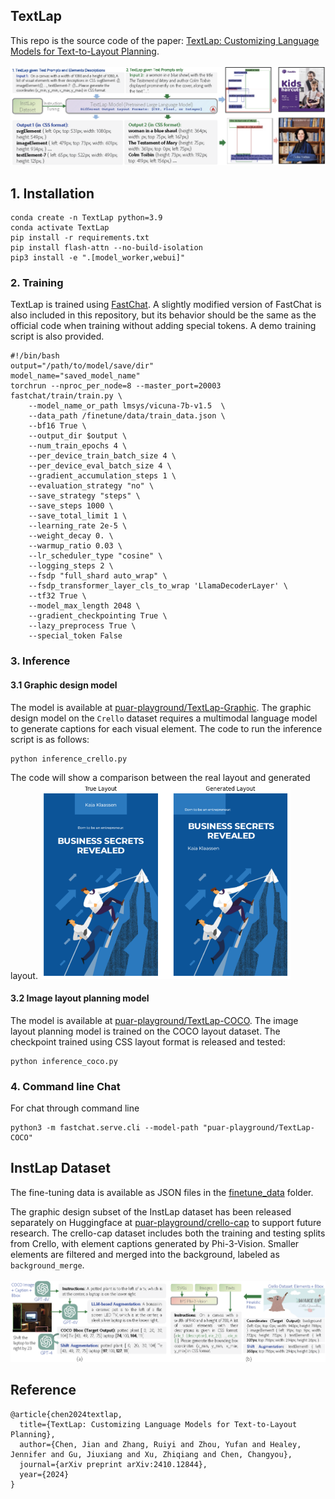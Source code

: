 ## TextLap
This repo is the source code of the paper: [TextLap: Customizing Language Models for Text-to-Layout Planning](https://arxiv.org/abs/2410.12844).<br />
<br />
![image](figure/TextLapv2_overview.png)

## 1. Installation
```
conda create -n TextLap python=3.9
conda activate TextLap
pip install -r requirements.txt
pip install flash-attn --no-build-isolation
pip3 install -e ".[model_worker,webui]"
```

### 2. Training
TextLap is trained using [FastChat](https://github.com/lm-sys/FastChat). A slightly modified version of FastChat is also included in this repository, but its behavior should be the same as the official code when training without adding special tokens. A demo training script is also provided.
```
#!/bin/bash
output="/path/to/model/save/dir"
model_name="saved_model_name"
torchrun --nproc_per_node=8 --master_port=20003 fastchat/train/train.py \
    --model_name_or_path lmsys/vicuna-7b-v1.5  \
    --data_path /finetune/data/train_data.json \
    --bf16 True \
    --output_dir $output \
    --num_train_epochs 4 \
    --per_device_train_batch_size 4 \
    --per_device_eval_batch_size 4 \
    --gradient_accumulation_steps 1 \
    --evaluation_strategy "no" \
    --save_strategy "steps" \
    --save_steps 1000 \
    --save_total_limit 1 \
    --learning_rate 2e-5 \
    --weight_decay 0. \
    --warmup_ratio 0.03 \
    --lr_scheduler_type "cosine" \
    --logging_steps 2 \
    --fsdp "full_shard auto_wrap" \
    --fsdp_transformer_layer_cls_to_wrap 'LlamaDecoderLayer' \
    --tf32 True \
    --model_max_length 2048 \
    --gradient_checkpointing True \
    --lazy_preprocess True \
    --special_token False
```

### 3. Inference
#### 3.1 Graphic design model
The model is available at [puar-playground/TextLap-Graphic](https://huggingface.co/puar-playground/TextLap-Graphic). 
The graphic design model on the `Crello` dataset requires a multimodal language model to generate captions for each visual element. The code to run the inference script is as follows:
```
python inference_crello.py
```
The code will show a comparison between the real layout and generated layout.
<img src="https://github.com/puar-playground/TextLap/blob/main/figure/Graphic_layout_result.png" alt="demo" width="400"/>

#### 3.2 Image layout planning model
The model is available at [puar-playground/TextLap-COCO](https://huggingface.co/puar-playground/TextLap-COCO). 
The image layout planning model is trained on the COCO layout dataset. The checkpoint trained using CSS layout format is released and tested:
```
python inference_coco.py
```


### 4. Command line Chat
For chat through command line
```
python3 -m fastchat.serve.cli --model-path "puar-playground/TextLap-COCO"
```


## InstLap Dataset
The fine-tuning data is available as JSON files in the [finetune_data](https://github.com/puar-playground/TextLap/tree/main/finetune_data) folder.

The graphic design subset of the InstLap dataset has been released separately on Huggingface at [puar-playground/crello-cap](https://huggingface.co/datasets/puar-playground/crello-cap) to support future research. The crello-cap dataset includes both the training and testing splits from Crello, with element captions generated by Phi-3-Vision. Smaller elements are filtered and merged into the background, labeled as `background_merge`.
<br /><br />
![image](figure/InstLLapv2_overview.png)


## Reference
```
@article{chen2024textlap,
  title={TextLap: Customizing Language Models for Text-to-Layout Planning},
  author={Chen, Jian and Zhang, Ruiyi and Zhou, Yufan and Healey, Jennifer and Gu, Jiuxiang and Xu, Zhiqiang and Chen, Changyou},
  journal={arXiv preprint arXiv:2410.12844},
  year={2024}
}
```

